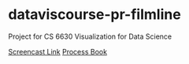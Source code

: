 # dataviscourse-pr-filmline

Project for CS 6630 Visualization for Data Science



[Screencast Link](https://youtu.be/serjxXao6NM)
[Process Book](https://chanchalkariwala.github.io/dataviscourse-pr-filmline/Proces%20Book.pdf)
